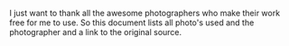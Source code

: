 <!--(dl
(section-meta
    (title A Big Thank You))
)-->

I just want to thank all the awesome photographers who make their work free for me to use. So this document lists all photo's used and the photographer and a link to the original source.